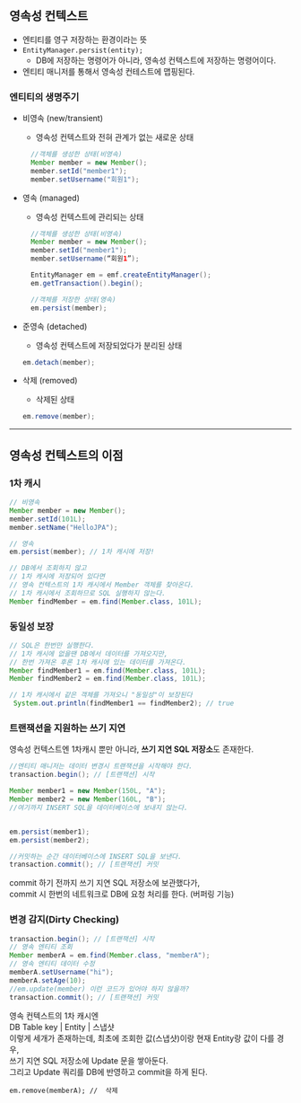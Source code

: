 ## 영속성 컨텍스트

- 엔티티를 영구 저장하는 환경이라는 뜻
- `EntityManager.persist(entity);`
  - DB에 저장하는 명령어가 아니라, 영속성 컨텍스트에 저장하는 명령어이다.
- 엔티티 매니저를 통해서 영속성 컨테스트에 맵핑된다.

### 엔티티의 생명주기

- 비영속 (new/transient)

  - 영속성 컨텍스트와 전혀 관계가 없는 새로운 상태

  ```java
    //객체를 생성한 상태(비영속)
    Member member = new Member();
    member.setId("member1");
    member.setUsername("회원1");
  ```

- 영속 (managed)

  - 영속성 컨텍스트에 관리되는 상태

  ```java
    //객체를 생성한 상태(비영속)
    Member member = new Member();
    member.setId("member1");
    member.setUsername(“회원1”);

    EntityManager em = emf.createEntityManager();
    em.getTransaction().begin();

    //객체를 저장한 상태(영속)
    em.persist(member);
  ```

- 준영속 (detached)
  - 영속성 컨텍스트에 저장되었다가 분리된 상태
  ```java
  em.detach(member);
  ```
- 삭제 (removed)
  - 삭제된 상태
  ```java
  em.remove(member);
  ```

---

## 영속성 컨텍스트의 이점

### 1차 캐시

```java
// 비영속
Member member = new Member();
member.setId(101L);
member.setName("HelloJPA");

// 영속
em.persist(member); // 1차 캐시에 저장!

// DB에서 조회하지 않고
// 1차 캐시에 저장되어 있다면
// 영속 컨텍스트의 1차 캐시에서 Member 객체를 찾아온다.
// 1차 캐시에서 조회하므로 SQL 실행하지 않는다.
Member findMember = em.find(Member.class, 101L);
```

### 동일성 보장

```java
// SQL은 한번만 실행한다.
// 1차 캐시에 없을땐 DB에서 데이터를 가져오지만,
// 한번 가져온 후론 1차 캐시에 있는 데이터를 가져온다.
Member findMember1 = em.find(Member.class, 101L);
Member findMember2 = em.find(Member.class, 101L);

// 1차 캐시에서 같은 객체를 가져오니 "동일성"이 보장된다
 System.out.println(findMember1 == findMember2); // true
```

### 트랜잭션을 지원하는 쓰기 지연

영속성 컨텍스트엔 1차캐시 뿐만 아니라, **쓰기 지연 SQL 저장소**도 존재한다.

```java
//엔티티 매니저는 데이터 변경시 트랜잭션을 시작해야 한다.
transaction.begin(); // [트랜잭션] 시작

Member member1 = new Member(150L, "A");
Member member2 = new Member(160L, "B");
//여기까지 INSERT SQL을 데이터베이스에 보내지 않는다.


em.persist(member1);
em.persist(member2);

//커밋하는 순간 데이터베이스에 INSERT SQL을 보낸다.
transaction.commit(); // [트랜잭션] 커밋
```

commit 하기 전까지 쓰기 지연 SQL 저장소에 보관했다가,  
commit 시 한번의 네트워크로 DB에 요청 처리를 한다. (버퍼링 기능)

### 변경 감지(Dirty Checking)

```java
transaction.begin(); // [트랜잭션] 시작
// 영속 엔티티 조회
Member memberA = em.find(Member.class, "memberA");
// 영속 엔티티 데이터 수정
memberA.setUsername("hi");
memberA.setAge(10);
//em.update(member) 이런 코드가 있어야 하지 않을까?
transaction.commit(); // [트랜잭션] 커밋
```

영속 컨텍스트의 1차 캐시엔  
DB Table key | Entity | 스냅샷  
이렇게 세개가 존재하는데, 최초에 조회한 값(스냅샷)이랑 현재 Entity랑 값이 다를 경우,  
쓰기 지연 SQL 저장소에 Update 문을 쌓아둔다.  
그리고 Update 쿼리를 DB에 반영하고 commit을 하게 된다.

`em.remove(memberA); //  삭제`
